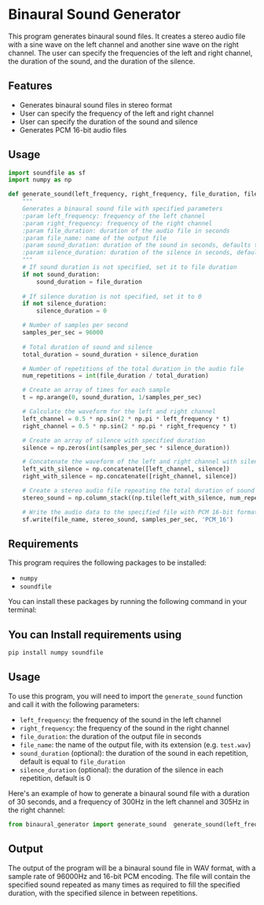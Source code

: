 # Binaural Sound Generator

This program generates binaural sound files. It creates a stereo audio file with a sine wave on the left channel and another sine wave on the right channel. The user can specify the frequencies of the left and right channel, the duration of the sound, and the duration of the silence. 

## Features

- Generates binaural sound files in stereo format
- User can specify the frequency of the left and right channel
- User can specify the duration of the sound and silence
- Generates PCM 16-bit audio files

## Usage

```python
import soundfile as sf
import numpy as np

def generate_sound(left_frequency, right_frequency, file_duration, file_name, sound_duration=None, silence_duration=None):
    """
    Generates a binaural sound file with specified parameters
    :param left_frequency: frequency of the left channel
    :param right_frequency: frequency of the right channel
    :param file_duration: duration of the audio file in seconds
    :param file_name: name of the output file
    :param sound_duration: duration of the sound in seconds, defaults to file_duration if not specified
    :param silence_duration: duration of the silence in seconds, defaults to 0 if not specified
    """
    # If sound duration is not specified, set it to file duration
    if not sound_duration:
        sound_duration = file_duration
        
    # If silence duration is not specified, set it to 0
    if not silence_duration:
        silence_duration = 0

    # Number of samples per second
    samples_per_sec = 96000
    
    # Total duration of sound and silence
    total_duration = sound_duration + silence_duration

    # Number of repetitions of the total duration in the audio file
    num_repetitions = int(file_duration / total_duration)

    # Create an array of times for each sample
    t = np.arange(0, sound_duration, 1/samples_per_sec)

    # Calculate the waveform for the left and right channel
    left_channel = 0.5 * np.sin(2 * np.pi * left_frequency * t)
    right_channel = 0.5 * np.sin(2 * np.pi * right_frequency * t)

    # Create an array of silence with specified duration
    silence = np.zeros(int(samples_per_sec * silence_duration))

    # Concatenate the waveform of the left and right channel with silence
    left_with_silence = np.concatenate([left_channel, silence])
    right_with_silence = np.concatenate([right_channel, silence])

    # Create a stereo audio file repeating the total duration of sound for specified number of repetitions
    stereo_sound = np.column_stack((np.tile(left_with_silence, num_repetitions), np.tile(right_with_silence, num_repetitions)))

    # Write the audio data to the specified file with PCM 16-bit format
    sf.write(file_name, stereo_sound, samples_per_sec, 'PCM_16')
```

## Requirements


This program requires the following packages to be installed:

*   `numpy`
*   `soundfile`

You can install these packages by running the following command in your terminal:

## You can Install requirements using

```sh
pip install numpy soundfile
```

## Usage

To use this program, you will need to import the `generate_sound` function and call it with the following parameters:

*   `left_frequency`: the frequency of the sound in the left channel
*   `right_frequency`: the frequency of the sound in the right channel
*   `file_duration`: the duration of the output file in seconds
*   `file_name`: the name of the output file, with its extension (e.g. `test.wav`)
*   `sound_duration` (optional): the duration of the sound in each repetition, default is equal to `file_duration`
*   `silence_duration` (optional): the duration of the silence in each repetition, default is 0

Here's an example of how to generate a binaural sound file with a duration of 30 seconds, and a frequency of 300Hz in the left channel and 305Hz in the right channel:

```python
from binaural_generator import generate_sound  generate_sound(left_frequency=300, right_frequency=305, file_duration=30, file_name='test.wav')
```

## Output

The output of the program will be a binaural sound file in WAV format, with a sample rate of 96000Hz and 16-bit PCM encoding. The file will contain the specified sound repeated as many times as required to fill the specified duration, with the specified silence in between repetitions.
